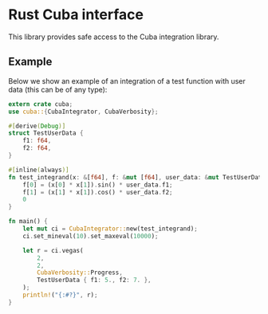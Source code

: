 # Rust Cuba interface

This library provides safe access to the Cuba integration library.

## Example

Below we show an example of an integration of a test function
with user data (this can be of any type):

```rust
extern crate cuba;
use cuba::{CubaIntegrator, CubaVerbosity};

#[derive(Debug)]
struct TestUserData {
    f1: f64,
    f2: f64,
}

#[inline(always)]
fn test_integrand(x: &[f64], f: &mut [f64], user_data: &mut TestUserData) -> i32 {
    f[0] = (x[0] * x[1]).sin() * user_data.f1;
    f[1] = (x[1] * x[1]).cos() * user_data.f2;
    0
}

fn main() {
    let mut ci = CubaIntegrator::new(test_integrand);
    ci.set_mineval(10).set_maxeval(10000);

    let r = ci.vegas(
        2,
        2,
        CubaVerbosity::Progress,
        TestUserData { f1: 5., f2: 7. },
    );
    println!("{:#?}", r);
}
```
